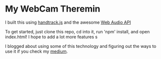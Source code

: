# My WebCam Theremin

I built this using [handtrack.js](https://victordibia.github.io/handtrack.js/#/) and the awesome [Web Audio API](https://developer.mozilla.org/en-US/docs/Web/API/Web_Audio_API)

To get started, just clone this repo, cd into it, run 'npm' install, and open index.html! I hope to add a lot more features s



I blogged about using some of this technology and figuring out the ways to use it if you check my [medium](https://medium.com/@larry.sassainsworth).
